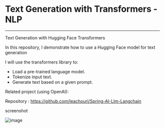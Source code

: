 # Text Generation with Transformers - NLP

____________________

Text Generation with Hugging Face Transformers

In this repository, I demonstrate how to use a Hugging Face model for text generation

I will use the transformers library to:

- Load a pre-trained language model.
- Tokenize input text.
- Generate text based on a given prompt.

Related project (using OpenAI): 

Repository : https://github.com/leachouri/Spring-AI-Llm-Langchain

screenshot

![image](https://github.com/user-attachments/assets/43f7950d-8052-4ddd-aa44-d7fe38862e87)

